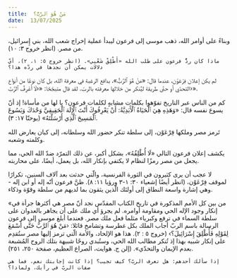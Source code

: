 ```yaml
---
title:  مَنْ هُوَ ٱلرَّبُّ؟
date:  13/07/2025
---
```


وبناءً على أوامر الله، ذهب موسى إلى فرعون ليبدأ عملية إخراج شعب الله، بني إِسرائيل، من مصر. (انظر خروج ٣: ١٠).

`ماذا كان ردُّ فرعون على طلب الله «أَطْلِقْ شَعْبِي». (انظر خروج ٥: ١، ٢)، أيّ دلالات يمكن أن نجدها في ردّه هذا؟`

لم يكن إعلان فِرْعَوْن، عندما قال: «مَنْ هُوَ ٱلرَّبُّ»، بدافع الرغبة في معرفة الله، بل كان نوعًا من أنواع التحدّي أو حتّى طريقة ليُنكر من خلالها معرفته بالربّ. لقد قال متبجّحًا: «‹لَا أَعْرِفُ ٱلرَّبَّ›».

كم من الناس عبر التاريخ تفوّهوا بكلمات مشابهٍ لكلمات فرعون؟ يا لها من مأساة! إذ أنّ يسوع نفسه قال: «وَهَذِهِ هِيَ ٱلْحَيَاةُ ٱلْأَبَدِيَّةُ: أَنْ يَعْرِفُوكَ أَنْتَ ٱلْإِلَهَ ٱلْحَقِيقِيَّ وَحْدَكَ وَيَسُوعَ ٱلْمَسِيحَ ٱلَّذِي أَرْسَلْتَهُ» (يوحنّا ١٧: ٣).

تَرمز مصر وملكها فِرْعَوْن، إلى سلطة تنكر حضور الله وسلطانه، إلى كيان يعارض الله وكلمته وشعبه.

يكشف إعلان فرعون التالي «لَا أُطْلِقُهُ»، بشكل أكبر، عن ذلك التمرّد ضدّ الله الحي، مما يجعل من مصر رمزًا لنظام لا يكتفي بإنكار الله، بل يعمل، أيضًا، على محاربته.

لا عجب أن يرى كثيرون في الثورة الفرنسية، والّتي حدثت بعد آلاف السنين، تكرارًا لموقف فِرْعَوْن، (انظر أيضًا إشعياء ٣٠: ١-٣ ورؤيا ١١: ٨). ظنَّ فرعون أنّه إله أو ابن إله - وهي إشارة واسعة النطاق إلى أولئك الّذين يثقون بما لديهم من سلطة وقوّة وذكاء.

«من بين كل الأمم المذكورة في تاريخ الكتاب المقدّس نجد أنّ مصر هي أكثرها جرأة في إنكار وجود الإله الحي ومقاومة أوامره. لم يجرؤ أي ملك على أن يجاهر بالعدوان على سلطة السماء في ترفع وكبرياء مثلما فعل ملك مصر. فعندما أبلغ موسى إلى فرعون الرسالة باسم الربّ أجاب الملك بكل غطرسة وتشامخ قائلا: ‹مَنْ هُوَ ٱلرَّبُّ حَتَّى أَسْمَعَ لِقَوْلِهِ فَأُطْلِقَ إِسْرَائِيلَ؟› (خروج ٥ : ٢). هذا هو الإلحاد، والأمة الّتي ترمز إليها مصر ستُقدِم على إنكار شبيه بهذا إذ تُنكر مطالب الله الحي، وستُبدي روحًا شبيهة بتلك الروح المُشبعة بعدم الإيمان والتحدّي». (إلن ج. هوايت، الصراع العظيم، صفحة ٢٥٠، ٢٥١).

`إذا سألك أحدهم: هل تعرف الربّ؟ كيف تجيب؟ إذا كانت إجابتك نعم، فما هي صفات الربّ في رأيك، ولماذا؟`